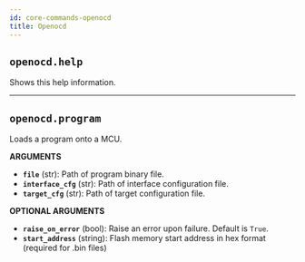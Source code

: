 ```yaml
---
id: core-commands-openocd
title: Openocd
---
```


## `openocd.help`

Shows this help information.


----
## `openocd.program`

Loads a program onto a MCU.

**ARGUMENTS**

  - **`file`** (str): Path of program binary file.
  - **`interface_cfg`** (str): Path of interface configuration file.
  - **`target_cfg`** (str): Path of target configuration file.

**OPTIONAL ARGUMENTS**

  - **`raise_on_error`** (bool): Raise an error upon failure. Default is `True`.
  - **`start_address`** (string): Flash memory start address in hex format (required for .bin files)
